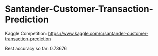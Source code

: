 # Santander-Customer-Transaction-Prediction
Kaggle Competition: https://www.kaggle.com/c/santander-customer-transaction-prediction

Best accuracy so far: 0.73676
